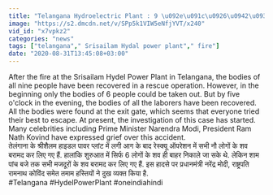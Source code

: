 ```yaml
---
title: "Telangana Hydroelectric Plant : 9 \u092e\u091c\u0926\u0942\u0930\u094b\u0902 \u0915\u0947 \u0936\u0935 \u092c\u0930\u093e\u092e\u0926, \u0930\u093e\u0937\u094d\u091f\u094d\u0930\u092a\u0924\u093f, PM \u0928\u0947 \u091c\u0924\u093e\u092f\u093e \u0926\u0941\u0916 \u0935\u0928\u0907\u0902\u0921\u093f\u092f\u093e \u0939\u093f\u0902\u0926\u0940"
image: "https://s2.dmcdn.net/v/SPp5k1VIW5eNfjYVT/x240"
vid_id: "x7vpkz2"
categories: "news"
tags: ["telangana"," Srisailam Hydal power plant"," fire"]
date: "2020-08-31T13:45:08+03:00"
---
```

After the fire at the Srisailam Hydel Power Plant in Telangana, the bodies of all nine people have been recovered in a rescue operation. However, in the beginning only the bodies of 6 people could be taken out. But by five o'clock in the evening, the bodies of all the laborers have been recovered. All the bodies were found at the exit gate, which seems that everyone tried their best to escape. At present, the investigation of this case has started. Many celebrities including Prime Minister Narendra Modi, President Ram Nath Kovind have expressed grief over this accident.  <br>तेलंगाना के श्रीशैलम हाइडल पावर प्लांट में लगी आग के बाद रेस्क्यू ऑपरेशन में सभी नौ लोगों के शव बरामद कर लिए गए हैं. हालांकि शुरुआत में सिर्फ 6 लोगों के शव ही बाहर निकाले जा सके थे. लेकिन शाम पांच बजे तक सभी मजदूरों के शव बरामद कर लिए गए हैं.  इस हादसे पर प्रधानमंत्री नरेंद्र मोदी, राष्ट्रपति रामनाथ कोविंद समेत तमाम हस्तियों ने दुख व्यक्त किया है.   <br>#Telangana #HydelPowerPlant #oneindiahindi
